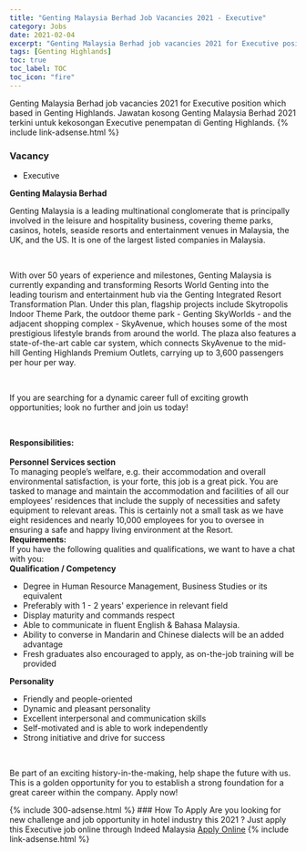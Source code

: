 ```yaml
---
title: "Genting Malaysia Berhad Job Vacancies 2021 - Executive" 
category: Jobs 
date: 2021-02-04 
excerpt: "Genting Malaysia Berhad job vacancies 2021 for Executive position which based in Genting Highlands. Jawatan kosong Genting Malaysia Berhad 2021 terkini untuk kekosongan Executive penempatan di Genting Highlands" 
tags: [Genting Highlands] 
toc: true 
toc_label: TOC 
toc_icon: "fire" 
--- 
```


Genting Malaysia Berhad job vacancies 2021 for Executive position which based in Genting Highlands. Jawatan kosong Genting Malaysia Berhad 2021 terkini untuk kekosongan Executive penempatan di Genting Highlands. 
{% include link-adsense.html %} 
### Vacancy 
- Executive 
<div><div><p><b>Genting Malaysia Berhad
</b></p><p>Genting Malaysia is a leading multinational conglomerate that is principally involved in the leisure and hospitality business, covering theme parks, casinos, hotels, seaside resorts and entertainment venues in Malaysia, the UK, and the US. It is one of the largest listed companies in Malaysia.</p><br>
<p></p>
<p>With over 50 years of experience and milestones, Genting Malaysia is currently expanding and transforming Resorts World Genting into the leading tourism and entertainment hub via the Genting Integrated Resort Transformation Plan. Under this plan, flagship projects include Skytropolis Indoor Theme Park, the outdoor theme park - Genting SkyWorlds - and the adjacent shopping complex - SkyAvenue, which houses some of the most prestigious lifestyle brands from around the world. The plaza also features a state-of-the-art cable car system, which connects SkyAvenue to the mid-hill Genting Highlands Premium Outlets, carrying up to 3,600 passengers per hour per way.</p><br>
<p></p>
<p>If you are searching for a dynamic career full of exciting growth opportunities; look no further and join us today!</p><br>
<p></p>
<div><b>
Responsibilities:</b></div>
<div><br>
<b>Personnel Services section</b><br>
To managing people&#8217;s welfare, e.g. their accommodation and overall environmental satisfaction, is your forte, this job is a great pick. You are tasked to manage and maintain the accommodation and facilities of all our employees&#8217; residences that include the supply of necessities and safety equipment to relevant areas. This is certainly not a small task as we have eight residences and nearly 10,000 employees for you to oversee in ensuring a safe and happy living environment at the Resort.</div>
<div></div><div><b>Requirements:</b><br>
If you have the following qualities and qualifications, we want to have a chat with you:</div>
<div></div><div><b>Qualification / Competency</b></div>
<ul><li>Degree in Human Resource Management, Business Studies or its equivalent</li>
<li>Preferably with 1 - 2 years' experience in relevant field</li>
<li>Display maturity and commands respect</li>
<li>Able to communicate in fluent English &amp; Bahasa Malaysia.</li>
<li>Ability to converse in Mandarin and Chinese dialects will be an added advantage</li>
<li>Fresh graduates also encouraged to apply, as on-the-job training will be provided</li>
</ul>
<div></div><div><b>Personality</b></div>
<ul><li>Friendly and people-oriented</li>
<li>Dynamic and pleasant personality</li>
<li>Excellent interpersonal and communication skills</li>
<li>Self-motivated and is able to work independently</li>
<li>Strong initiative and drive for success</li></ul><br>
<p>
</p><p>Be part of an exciting history-in-the-making, help shape the future with us. This is a golden opportunity for you to establish a strong foundation for a great career within the company. Apply now!</p></div></div> 
{% include 300-adsense.html %} 
### How To Apply 
Are you looking for new challenge and job opportunity in hotel industry this 2021 ?
Just apply this Executive job online through Indeed Malaysia 
<a href="https://malaysia.indeed.com/viewjob?jk=ea548dd0c462a71c" class="btn btn--info" target="_blank" rel="nofollow noopenner">Apply Online</a> 
{% include link-adsense.html %} 